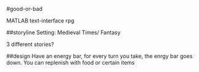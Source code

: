 #good-or-bad

MATLAB text-interface rpg

##storyline
Setting: Medieval Times/ Fantasy

3 different stories?


##design
Have an energy bar, for every turn you take, the enrgy bar goes down. You can replenish with food or certain items
